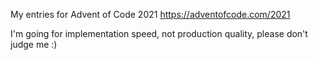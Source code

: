 My entries for Advent of Code 2021
https://adventofcode.com/2021

I'm going for implementation speed, not production quality, please don't judge me :)
